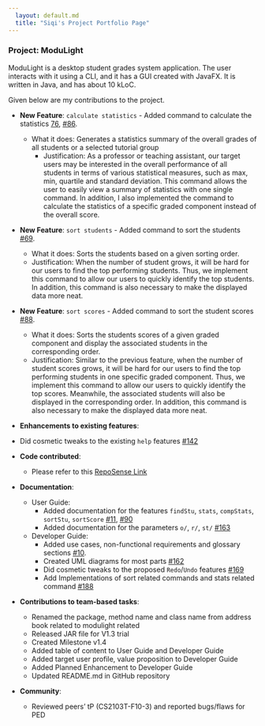 ```yaml
---
  layout: default.md
  title: "Siqi's Project Portfolio Page"
---
```


### Project: ModuLight

ModuLight is a desktop student grades system application.
The user interacts with it using a CLI, and it has a GUI created with JavaFX. It is written in Java, and has about 10 kLoC.

Given below are my contributions to the project.

* **New Feature**: `calculate statistics` - Added command to calculate the statistics [76](https://github.com/AY2324S1-CS2103T-W08-2/tp/pull/76), [#86](https://github.com/AY2324S1-CS2103T-W08-2/tp/pull/86).
    * What it does: Generates a statistics summary of the overall grades of all students or a selected tutorial group
      * Justification: As a professor or teaching assistant, our target users may be interested in the overall performance 
      of all students in terms of various statistical measures, such as max, min, quartile and standard deviation. This 
      command allows the user to easily view a summary of statistics with one single command. In addition, I also 
      implemented the command to calculate the statistics of a specific graded component instead of the overall score.

* **New Feature**: `sort students` - Added command to sort the students [#69](https://github.com/AY2324S1-CS2103T-W08-2/tp/pull/69).
    * What it does: Sorts the students based on a given sorting order.
    * Justification: When the number of student grows, it will be hard for our users to find the top performing 
    students. Thus, we implement this command to allow our users to quickly identify the top students. In addition, this 
    command is also necessary to make the displayed data more neat.

* **New Feature**: `sort scores` - Added command to sort the student scores [#88](https://github.com/AY2324S1-CS2103T-W08-2/tp/pull/88).
    * What it does: Sorts the students scores of a given graded component and display the associated students in the 
    corresponding order.
    * Justification: Similar to the previous feature, when the number of student scores grows, it will be hard for our 
    users to find the top performing students in one specific graded component. Thus, we implement this command to 
    allow our users to quickly identify the top scores. Meanwhile, the associated students will also be displayed in the
    corresponding order. In addition, this command is also necessary to make the displayed data more neat.

* **Enhancements to existing features**:
* Did cosmetic tweaks to the existing `help` features [#142](https://github.com/AY2324S1-CS2103T-W08-2/tp/pull/142)

* **Code contributed**:
    * Please refer to this [RepoSense Link](https://nus-cs2103-ay2324s1.github.io/tp-dashboard/?search=siqirua&breakdown=true)

* **Documentation**:
    * User Guide:
        * Added documentation for the features `findStu`, `stats`, `compStats`, `sortStu`, `sortScore` [#11](https://github.com/AY2324S1-CS2103T-W08-2/tp/pull/11), [#90](https://github.com/AY2324S1-CS2103T-W08-2/tp/pull/90)
        * Added documentation for the parameters `o/`, `r/`, `st/` [#163](https://github.com/AY2324S1-CS2103T-W08-2/tp/pull/163)
    * Developer Guide:
        * Added use cases, non-functional requirements and glossary sections [#10](https://github.com/AY2324S1-CS2103T-W08-2/tp/pull/10).
        * Created UML diagrams for most parts [#162](https://github.com/AY2324S1-CS2103T-W08-2/tp/pull/162)
        * Did cosmetic tweaks to the proposed `Redo`/`Undo` features [#169](https://github.com/AY2324S1-CS2103T-W08-2/tp/pull/169)
        * Add Implementations of sort related commands and stats related command [#188](https://github.com/AY2324S1-CS2103T-W08-2/tp/pull/188)

* **Contributions to team-based tasks**:
  * Renamed the package, method name and class name from address book related to modulight related
  * Released JAR file for V1.3 trial
  * Created Milestone v1.4
  * Added table of content to User Guide and Developer Guide
  * Added target user profile, value proposition to Developer Guide
  * Added Planned Enhancement to Developer Guide
  * Updated README.md in GitHub repository

* **Community**:
  * Reviewed peers’ tP (CS2103T-F10-3) and reported bugs/flaws for PED

